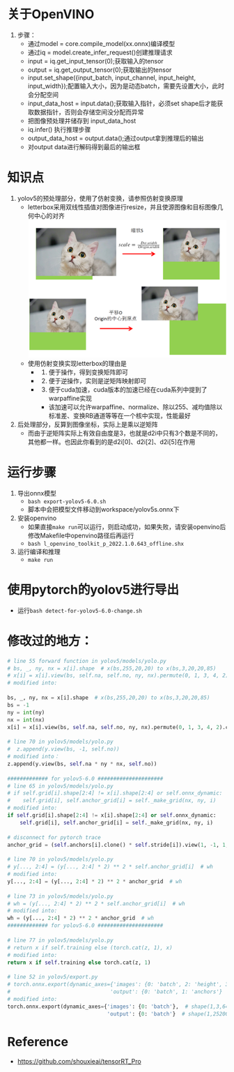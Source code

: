 # 关于OpenVINO
1. 步骤：
    - 通过model = core.compile_model(xx.onnx)编译模型
    - 通过iq = model.create_infer_request()创建推理请求
    - input = iq.get_input_tensor(0);获取输入的tensor
    - output = iq.get_output_tensor(0);获取输出的tensor
    - input.set_shape({input_batch, input_channel, input_height, input_width});配置输入大小，因为是动态batch，需要先设置大小，此时会分配空间
    - input_data_host = input.data<float>();获取输入指针，必须set shape后才能获取数据指针，否则会存储空间没分配而异常
    - 把图像预处理并储存到 input_data_host
    - iq.infer() 执行推理步骤
    - output_data_host = output.data<float>();通过output拿到推理后的输出
    - 对output data进行解码得到最后的输出框

# 知识点
1. yolov5的预处理部分，使用了仿射变换，请参照仿射变换原理
    - letterbox采用双线性插值对图像进行resize，并且使源图像和目标图像几何中心的对齐
        ![avatar](./warpaffine/step1.png)
    - 使用仿射变换实现letterbox的理由是
        - 1. 便于操作，得到变换矩阵即可
        - 2. 便于逆操作，实则是逆矩阵映射即可
        - 3. 便于cuda加速，cuda版本的加速已经在cuda系列中提到了warpaffine实现
            - 该加速可以允许warpaffine、normalize、除以255、减均值除以标准差、变换RB通道等等在一个核中实现，性能最好
2. 后处理部分，反算到图像坐标，实际上是乘以逆矩阵
    - 而由于逆矩阵实际上有效自由度是3，也就是d2i中只有3个数是不同的，其他都一样。也因此你看到的是d2i[0]、d2i[2]、d2i[5]在作用


# 运行步骤
1. 导出onnx模型
    - `bash export-yolov5-6.0.sh`
    - 脚本中会把模型文件移动到workspace/yolov5s.onnx下
2. 安装openvino
    - 如果直接`make run`可以运行，则启动成功，如果失败，请安装openvino后修改Makefile中openvino路径后再运行
    - `bash l_openvino_toolkit_p_2022.1.0.643_offline.shx`
3. 运行编译和推理
    - `make run`

# 使用pytorch的yolov5进行导出
- 运行`bash detect-for-yolov5-6.0-change.sh`

# 修改过的地方：
```python
# line 55 forward function in yolov5/models/yolo.py 
# bs, _, ny, nx = x[i].shape  # x(bs,255,20,20) to x(bs,3,20,20,85)
# x[i] = x[i].view(bs, self.na, self.no, ny, nx).permute(0, 1, 3, 4, 2).contiguous()
# modified into:

bs, _, ny, nx = x[i].shape  # x(bs,255,20,20) to x(bs,3,20,20,85)
bs = -1
ny = int(ny)
nx = int(nx)
x[i] = x[i].view(bs, self.na, self.no, ny, nx).permute(0, 1, 3, 4, 2).contiguous()

# line 70 in yolov5/models/yolo.py
#  z.append(y.view(bs, -1, self.no))
# modified into：
z.append(y.view(bs, self.na * ny * nx, self.no))

############# for yolov5-6.0 #####################
# line 65 in yolov5/models/yolo.py
# if self.grid[i].shape[2:4] != x[i].shape[2:4] or self.onnx_dynamic:
#    self.grid[i], self.anchor_grid[i] = self._make_grid(nx, ny, i)
# modified into:
if self.grid[i].shape[2:4] != x[i].shape[2:4] or self.onnx_dynamic:
    self.grid[i], self.anchor_grid[i] = self._make_grid(nx, ny, i)

# disconnect for pytorch trace
anchor_grid = (self.anchors[i].clone() * self.stride[i]).view(1, -1, 1, 1, 2)

# line 70 in yolov5/models/yolo.py
# y[..., 2:4] = (y[..., 2:4] * 2) ** 2 * self.anchor_grid[i]  # wh
# modified into:
y[..., 2:4] = (y[..., 2:4] * 2) ** 2 * anchor_grid  # wh

# line 73 in yolov5/models/yolo.py
# wh = (y[..., 2:4] * 2) ** 2 * self.anchor_grid[i]  # wh
# modified into:
wh = (y[..., 2:4] * 2) ** 2 * anchor_grid  # wh
############# for yolov5-6.0 #####################

# line 77 in yolov5/models/yolo.py
# return x if self.training else (torch.cat(z, 1), x)
# modified into:
return x if self.training else torch.cat(z, 1)

# line 52 in yolov5/export.py
# torch.onnx.export(dynamic_axes={'images': {0: 'batch', 2: 'height', 3: 'width'},  # shape(1,3,640,640)
#                                'output': {0: 'batch', 1: 'anchors'}  # shape(1,25200,85)  修改为
# modified into:
torch.onnx.export(dynamic_axes={'images': {0: 'batch'},  # shape(1,3,640,640)
                                'output': {0: 'batch'}  # shape(1,25200,85) 
```

# Reference
- https://github.com/shouxieai/tensorRT_Pro
